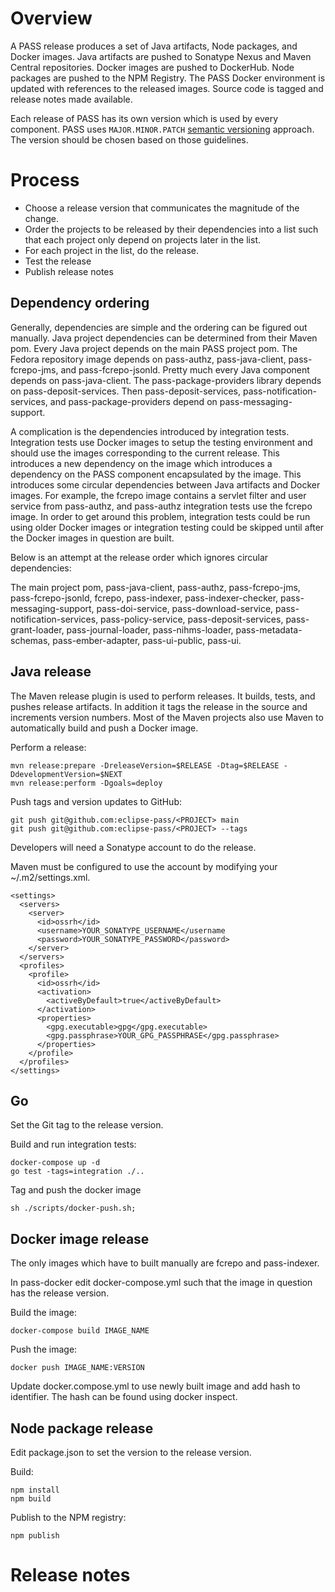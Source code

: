 # Overview

A PASS release produces a set of Java artifacts, Node packages, and Docker images.
Java artifacts are pushed to Sonatype Nexus and Maven Central repositories. Docker images are pushed to DockerHub. Node packages are pushed to the NPM Registry.
The PASS Docker environment is updated with references to the released images.
Source code is tagged and release notes made available.

Each release of PASS has its own version which is used by every component. PASS uses `MAJOR.MINOR.PATCH` [semantic versioning](https://semver.org/) approach.
The version should be chosen based on those guidelines.

# Process

* Choose a release version that communicates the magnitude of the change.
* Order the projects to be released by their dependencies into a list such that each project only depend on projects later in the list.
* For each project in the list, do the release.
* Test the release
* Publish release notes

## Dependency ordering

Generally, dependencies are simple and the ordering can be figured out manually. Java project dependencies can be determined from their Maven pom. Every Java project depends on
the main PASS project pom. The Fedora repository image depends on pass-authz, pass-java-client, pass-fcrepo-jms, and pass-fcrepo-jsonld. Pretty much every Java component depends
on pass-java-client. The pass-package-providers library depends on pass-deposit-services. Then pass-deposit-services, pass-notification-services, and pass-package-providers
depend on pass-messaging-support.

A complication is the dependencies introduced by integration tests. Integration tests use Docker images to setup the testing environment and should use the images corresponding to
the current release. This introduces a new dependency on the image which introduces a dependency on the PASS component encapsulated by the image. This introduces some circular
dependencies between Java artifacts and Docker images. For example, the fcrepo image contains a servlet filter and user service from pass-authz, and pass-authz integration tests
use the fcrepo image. In order to get around this problem, integration tests could be run using older Docker images or integration testing could be skipped until after the Docker images in question are built.


Below is an attempt at the release order which ignores circular dependencies:

The main project pom, pass-java-client, pass-authz, pass-fcrepo-jms, pass-fcrepo-jsonld, fcrepo,  pass-indexer, pass-indexer-checker, pass-messaging-support, pass-doi-service, pass-download-service, pass-notification-services, pass-policy-service, pass-deposit-services, pass-grant-loader, pass-journal-loader, pass-nihms-loader, pass-metadata-schemas, pass-ember-adapter, pass-ui-public, pass-ui.

## Java release

The Maven release plugin is used to perform releases. It builds, tests, and pushes release artifacts. In addition it tags the release in the source and increments version numbers. Most of the Maven projects also use Maven to automatically build and push a Docker image.

Perform a release:
```
mvn release:prepare -DreleaseVersion=$RELEASE -Dtag=$RELEASE -DdevelopmentVersion=$NEXT 
mvn release:perform -Dgoals=deploy 
```

Push tags and version updates to GitHub:
```
git push git@github.com:eclipse-pass/<PROJECT> main
git push git@github.com:eclipse-pass/<PROJECT> --tags
```

Developers will need a Sonatype account to do the release. 

Maven must be configured to use the account by modifying your ~/.m2/settings.xml.

```
<settings>
  <servers>
    <server>
      <id>ossrh</id>
      <username>YOUR_SONATYPE_USERNAME</username
      <password>YOUR_SONATYPE_PASSWORD</password>
    </server>
  </servers>
  <profiles>
    <profile>
      <id>ossrh</id>
      <activation>
        <activeByDefault>true</activeByDefault>
      </activation>
      <properties>
        <gpg.executable>gpg</gpg.executable>
        <gpg.passphrase>YOUR_GPG_PASSPHRASE</gpg.passphrase>
      </properties>
    </profile>
  </profiles>
</settings>

```

## Go

Set the Git tag to the release version.

Build and run integration tests:
```
docker-compose up -d
go test -tags=integration ./..
```

Tag and push the docker image
```
sh ./scripts/docker-push.sh;
```

## Docker image release

The only images which have to built manually are fcrepo and pass-indexer.

In pass-docker edit docker-compose.yml such that the image in question has the release version.

Build the image:
```
docker-compose build IMAGE_NAME
```

Push the image:
```
docker push IMAGE_NAME:VERSION
```

Update docker.compose.yml to use newly built image and add hash to identifier. The hash can be found using docker inspect.

## Node package release

Edit package.json to set the version to the release version.

Build:
```
npm install
npm build
```

Publish to the NPM registry:

```
npm publish
```

# Release notes








